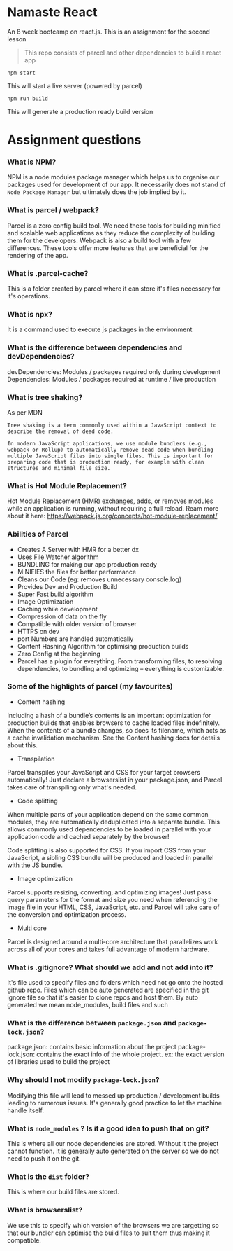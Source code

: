 # Namaste React 
An 8 week bootcamp on react.js. This is an assignment for the second lesson

> This repo consists of parcel and other dependencies to build a react app

```
npm start
``` 
This will start a live server (powered by parcel)

```
npm run build
```
This will generate a production ready build version

# Assignment questions

### What is NPM?
NPM is a node modules package manager which helps us to organise our packages used for development of our app. It necessarily does not stand of `Node Package Manager` but ultimately does the job implied by it.

### What is parcel / webpack?
Parcel is a zero config build tool. We need these tools for building minified and scalable web applications as they reduce the complexity of building them for the developers. Webpack is also a build tool with a few differences. These tools offer more features that are beneficial for the rendering of the app.

### What is .parcel-cache?
This is a folder created by parcel where it can store it's files necessary for it's operations.

### What is npx?
It is a command used to execute js packages in the environment

### What is the difference between dependencies and devDependencies?
devDependencies: Modules / packages required only during development 
Dependencies: Modules / packages required at runtime / live production

### What is tree shaking?
As per MDN
```
Tree shaking is a term commonly used within a JavaScript context to describe the removal of dead code.

In modern JavaScript applications, we use module bundlers (e.g., webpack or Rollup) to automatically remove dead code when bundling multiple JavaScript files into single files. This is important for preparing code that is production ready, for example with clean structures and minimal file size.
```

### What is Hot Module Replacement?
Hot Module Replacement (HMR) exchanges, adds, or removes modules while an application is running, without requiring a full reload.
Ream more about it here: https://webpack.js.org/concepts/hot-module-replacement/

### Abilities of Parcel
* Creates A Server with HMR for a better dx
* Uses File Watcher algorithm
* BUNDLING for making our app production ready
* MINIFIES the files for better performance
* Cleans our Code (eg: removes unnecessary console.log)
* Provides Dev and Production Build
* Super Fast build algorithm
* Image Optimization
* Caching while development
* Compression of data on the fly
* Compatible with older version of browser
* HTTPS on dev
* port Numbers are handled automatically
* Content Hashing Algorithm for optimising production builds
* Zero Config at the beginning
* Parcel has a plugin for everything. From transforming files, to resolving dependencies, to bundling and optimizing – everything is customizable.

### Some of the highlights of parcel (my favourites)
* Content hashing

Including a hash of a bundle’s contents is an important optimization for production builds that enables browsers to cache loaded files indefinitely. When the contents of a bundle changes, so does its filename, which acts as a cache invalidation mechanism. See the Content hashing docs for details about this.

* Transpilation

Parcel transpiles your JavaScript and CSS for your target browsers automatically! Just declare a browserslist in your package.json, and Parcel takes care of transpiling only what's needed.

* Code splitting

When multiple parts of your application depend on the same common modules, they are automatically deduplicated into a separate bundle. This allows commonly used dependencies to be loaded in parallel with your application code and cached separately by the browser!

Code splitting is also supported for CSS. If you import CSS from your JavaScript, a sibling CSS bundle will be produced and loaded in parallel with the JS bundle.

* Image optimization

Parcel supports resizing, converting, and optimizing images! Just pass query parameters for the format and size you need when referencing the image file in your HTML, CSS, JavaScript, etc. and Parcel will take care of the conversion and optimization process.

* Multi core

Parcel is designed around a multi-core architecture that parallelizes work across all of your cores and takes full advantage of modern hardware.

### What is .gitignore? What should we add and not add into it?
It's file used to specify files and folders which need not go onto the hosted github repo. Files which can be auto generated are specified in the git ignore file so that it's easier to clone repos and host them. By auto generated we mean node_modules, build files and such

### What is the difference between `package.json` and `package-lock.json`?
package.json: contains basic information about the project
package-lock.json: contains the exact info of the whole project. ex: the exact version of libraries used to build the project

### Why should I not modify `package-lock.json`?
Modifying this file will lead to messed up production / development builds leading to numerous issues. It's generally good practice to let the machine handle itself.

### What is `node_modules` ? Is it a good idea to push that on git?
This is where all our node dependencies are stored. Without it the project cannot function. It is generally auto generated on the server so we do not need to push it on the git.

### What is the `dist` folder?
This is where our build files are stored. 

### What is browserslist?
We use this to specify which version of the browsers we are targetting so that our bundler can optimise the build files to suit them thus making it compatible.